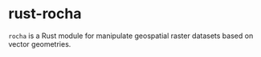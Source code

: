 # rust-rocha
``rocha`` is a Rust module for manipulate geospatial raster datasets based on vector geometries.
